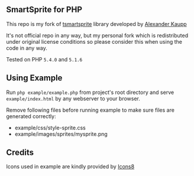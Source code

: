 SmartSprite for PHP
-------------------

This repo is my fork of [tsmartsprite](http://tanila.de/smartsprite) library
developed by [Alexander Kaupp](http://tanila.org)

It's not official repo in any way, but my personal fork which is redistributed
under original license conditions so please consider this when using the code
in any way.

Tested on PHP `5.4.0` and `5.1.6`

Using Example
-------------

Run `php example/example.php` from project's root directory and serve
`example/index.html` by any webserver to your browser.

Remove following files before running example to make sure files are generated
correctly:

- example/css/style-sprite.css
- example/images/sprites/mysprite.png


Credits
-------

Icons used in example are kindly provided by [Icons8](http://icons8.com/)
